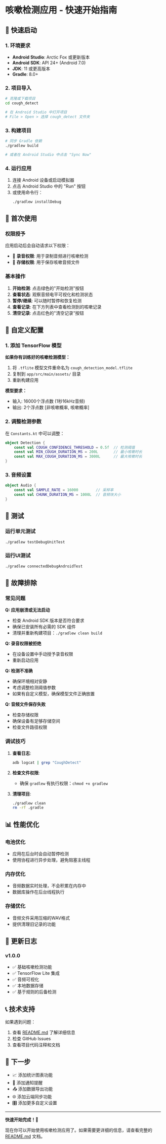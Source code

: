 # 咳嗽检测应用 - 快速开始指南

## 🚀 快速启动

### 1. 环境要求

- **Android Studio**: Arctic Fox 或更新版本
- **Android SDK**: API 24+ (Android 7.0)
- **JDK**: 11 或更高版本
- **Gradle**: 8.0+

### 2. 项目导入

```bash
# 克隆或下载项目
cd cough_detect

# 在 Android Studio 中打开项目
# File > Open > 选择 cough_detect 文件夹
```

### 3. 构建项目

```bash
# 同步 Gradle 依赖
./gradlew build

# 或者在 Android Studio 中点击 "Sync Now"
```

### 4. 运行应用

1. 连接 Android 设备或启动模拟器
2. 点击 Android Studio 中的 "Run" 按钮
3. 或使用命令行：
   ```bash
   ./gradlew installDebug
   ```

## 📱 首次使用

### 权限授予
应用启动后会自动请求以下权限：
- 🎤 **录音权限**: 用于录制音频进行咳嗽检测
- 💾 **存储权限**: 用于保存咳嗽音频文件

### 基本操作
1. **开始检测**: 点击绿色的"开始检测"按钮
2. **查看状态**: 观察音频电平可视化和检测状态
3. **暂停/继续**: 可以随时暂停和恢复检测
4. **查看记录**: 在下方列表中查看检测到的咳嗽记录
5. **清空记录**: 点击红色的"清空记录"按钮

## 🔧 自定义配置

### 1. 添加 TensorFlow 模型

**如果你有训练好的咳嗽检测模型：**

1. 将 `.tflite` 模型文件重命名为 `cough_detection_model.tflite`
2. 复制到 `app/src/main/assets/` 目录
3. 重新构建应用

**模型要求：**
- 输入: 16000个浮点数 (1秒16kHz音频)
- 输出: 2个浮点数 [非咳嗽概率, 咳嗽概率]

### 2. 调整检测参数

在 `Constants.kt` 中可以调整：

```kotlin
object Detection {
    const val COUGH_CONFIDENCE_THRESHOLD = 0.5f  // 检测阈值
    const val MIN_COUGH_DURATION_MS = 200L       // 最小咳嗽时长
    const val MAX_COUGH_DURATION_MS = 3000L      // 最大咳嗽时长
}
```

### 3. 音频设置

```kotlin
object Audio {
    const val SAMPLE_RATE = 16000        // 采样率
    const val CHUNK_DURATION_MS = 1000L  // 音频块大小
}
```

## 🧪 测试

### 运行单元测试
```bash
./gradlew testDebugUnitTest
```

### 运行UI测试
```bash
./gradlew connectedDebugAndroidTest
```

## 🐛 故障排除

### 常见问题

**Q: 应用崩溃或无法启动**
- 检查 Android SDK 版本是否符合要求
- 确保已安装所有必需的 SDK 组件
- 清理并重新构建项目：`./gradlew clean build`

**Q: 录音权限被拒绝**
- 在设备设置中手动授予录音权限
- 重新启动应用

**Q: 检测不准确**
- 确保环境相对安静
- 考虑调整检测阈值参数
- 如果有自定义模型，确保模型文件正确放置

**Q: 音频文件保存失败**
- 检查存储权限
- 确保设备有足够存储空间
- 检查文件路径权限

### 调试技巧

1. **查看日志**:
   ```bash
   adb logcat | grep "CoughDetect"
   ```

2. **检查文件权限**:
   - 确保 `gradlew` 有执行权限：`chmod +x gradlew`

3. **清理项目**:
   ```bash
   ./gradlew clean
   rm -rf .gradle
   ```

## 📊 性能优化

### 电池优化
- 应用在后台时会自动暂停检测
- 使用协程进行异步处理，避免阻塞主线程

### 内存优化
- 音频数据实时处理，不会积累在内存中
- 数据库操作在后台线程执行

### 存储优化
- 音频文件采用压缩的WAV格式
- 提供清理旧记录的功能

## 🔄 更新日志

### v1.0.0
- ✅ 基础咳嗽检测功能
- ✅ TensorFlow Lite 集成
- ✅ 音频可视化
- ✅ 本地数据存储
- ✅ 基于规则的后备检测

## 📞 技术支持

如果遇到问题：

1. 查看 [README.md](README.md) 了解详细信息
2. 检查 GitHub Issues
3. 查看项目代码注释和文档

## 🎯 下一步

- 📈 添加统计图表功能
- 🔔 添加通知提醒
- 📤 添加数据导出功能
- 🌐 添加云端同步功能
- 🎛️ 添加更多自定义设置

---

**快速开始完成！🎉**

现在你可以开始使用咳嗽检测应用了。如果需要更详细的信息，请查看完整的 [README.md](README.md) 文档。